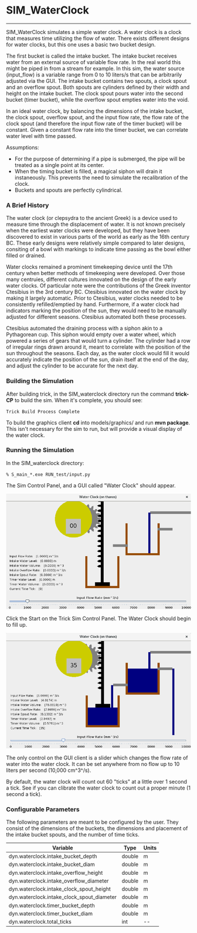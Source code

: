 # SIM_WaterClock

---

SIM_WaterClock simulates a simple water clock. A water clock is a clock that measures time utilizing the flow of water. There exists different designs for water clocks, but this one uses a basic two bucket design.

The first bucket is called the intake bucket. The intake bucket receives water from an external source of variable flow rate. In the real world this might be piped in from a stream for example. In this sim, the water source (input_flow) is a variable range from 0 to 10 liters/s that can be arbitrarily adjusted via the GUI. The intake bucket contains two spouts, a clock spout and an overflow spout. Both spouts are cylinders defined by their width and height on the intake bucket. The clock spout pours water into the second bucket (timer bucket), while the overflow spout empties water into the void.

In an ideal water clock, by balancing the dimensions of the intake bucket, the clock spout, overflow spout, and the input flow rate, the flow rate of the clock spout (and therefore the input flow rate of the timer bucket) will be constant. Given a constant flow rate into the timer bucket, we can correlate water level with time passed. 

Assumptions:
* For the purpose of determining if a pipe is submerged, the pipe will be treated as a single point at its center.
* When the timing bucket is filled, a magical siphon will drain it instaneously. This prevents the need to simulate the recalibration of the clock.
* Buckets and spouts are perfectly cylindrical.

### A Brief History
The water clock (or clepsydra to the ancient Greek) is a device used to measure time through the displacement of water. It is not known precisely when the earliest water clocks were developed, but they have been discovered to exist in various parts of the world as early as the 16th century BC. These early designs were relatively simple compared to later designs, consiting of a bowl with markings to indicate time passing as the bowl either filled or drained.

Water clocks remained a prominent timekeeping device until the 17th century when better methods of timekeeping were developed. Over those many centruies, different cultures innovated on the design of the early water clocks. Of particular note were the contributions of the Greek inventor Ctesibius in the 3rd century BC. Ctesibius innovated on the water clock by making it largely automatic. Prior to Ctesibius, water clocks needed to be consistently refilled/emptied by hand. Furthermore, if a water clock had indicators marking the position of the sun, they would need to be manually adjusted for different seasons. Ctesibius automated both these processes. 

Ctesibius automated the draining process with a siphon akin to a Pythagorean cup. This siphon would empty over a water wheel, which powered a series of gears that would turn a cylinder. The cylinder had a row of irregular rings drawn around it, meant to correlate with the position of the sun throughout the seasons. Each day, as the water clock would fill it would accurately indicate the position of the sun, drain itself at the end of the day, and adjust the cylinder to be accurate for the next day.

### Building the Simulation
After building trick, in the SIM\_waterclock directory run the command **trick-CP** to build the sim. When it's complete, you should see:

```
Trick Build Process Complete
```
To build the graphics client **cd** into models/graphics/ and run **mvn package**. This isn't necessary for the sim to run, but will provide a visual display of the water clock.

### Running the Simulation
In the SIM_waterclock directory:

```
% S_main_*.exe RUN_test/input.py
```
The Sim Control Panel, and a GUI called "Water Clock" should appear.

![Water Clock graphics client at the start of a run.](WaterClockStart.png)

Click the Start on the Trick Sim Control Panel. The Water Clock should begin to fill up.

![Water Clock graphics client mid-run.](WaterClockRunning.png)

The only control on the GUI client is a slider which changes the flow rate of water into the water clock. It can be set anywhere from no flow up to 10 liters per second (10,000 cm^3^/s).

By default, the water clock will count out 60 "ticks" at a little over 1 second a tick. See if you can clibrate the water clock to count out a proper minute (1 second a tick).

### Configurable Parameters
The following parameters are meant to be configured by the user. They consist of the dimensions of the buckets, the dimensions and placement of the intake bucket spouts, and the number of time ticks.

Variable                                                              | Type           | Units
----------------------------------------------------------------------|----------------|-------
dyn.waterclock.intake_bucket_depth                                    | double         | m
dyn.waterclock.intake_bucket_diam                                     | double         | m
dyn.waterclock.intake_overflow_height                                 | double         | m
dyn.waterclock.intake_overflow_diameter                               | double         | m
dyn.waterclock.intake_clock_spout_height                              | double         | m
dyn.waterclock.intake_clock_spout_diameter                            | double         | m
dyn.waterclock.timer_bucket_depth                                     | double         | m
dyn.waterclock.timer_bucket_diam                                      | double         | m
dyn.waterclock.total_ticks                                            | int            | --
